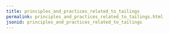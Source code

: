 ```yaml
---
title: principles_and_practices_related_to_tailings
permalink: principles_and_practices_related_to_tailings.html
jsonid: principles_and_practices_related_to_tailings
---
```

